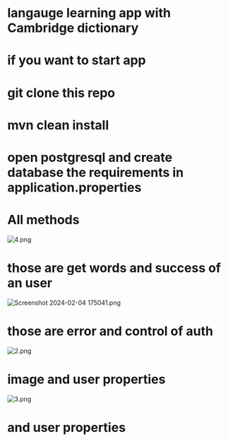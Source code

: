 # langauge learning app with Cambridge dictionary
# if you want to start app 
# git clone this repo
# mvn clean install
# open postgresql and create database  the requirements in application.properties
# All methods 
![4.png](..%2F..%2F..%2F..%2F..%2F..%2Ffotolanguageapp%2F4.png)
# those are get words and success of an user

![Screenshot 2024-02-04 175041.png](..%2F..%2F..%2F..%2F..%2F..%2Ffotolanguageapp%2FScreenshot%202024-02-04%20175041.png)
# those are error and control of auth

![2.png](..%2F..%2F..%2F..%2F..%2F..%2Ffotolanguageapp%2F2.png)
# image and user properties 
![3.png](..%2F..%2F..%2F..%2F..%2F..%2Ffotolanguageapp%2F3.png)
# and user properties 
